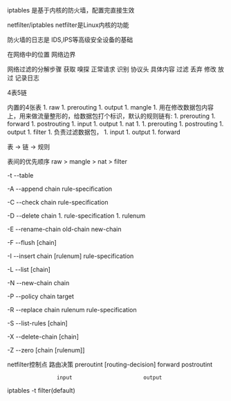 iptables 是基于内核的防火墙，配置完直接生效

netfilter/iptables
    netfilter是Linux内核的功能

防火墙的日志是 IDS,IPS等高级安全设备的基础

在网络中的位置
    网络边界

网络过滤的分解步骤
    获取
        嗅探
        正常请求
    识别
        协议头
        具体内容
    过滤
        丢弃
        修改
        放过
        记录日志

4表5链

内置的4张表
    1. raw
        1. prerouting
        1. output
    1. mangle
        1. 用在修改数据包内容上，用来做流量整形的，给数据包打个标识，默认的规则链有:
            1. prerouting
            1. forward
            1. postrouting
            1. input
            1. output
    1. nat
        1. 
            1. prerouting
            1. postrouting
            1. output
    1. filter
        1. 负责过滤数据包，
            1. input
            1. output
            1. forward

表 -> 链 -> 规则


表间的优先顺序
    raw > mangle > nat > filter



-t --table

-A --append chain rule-specification

-C --check chain rule-specification

-D --delete chain 
     1. rule-specification
     1. rulenum

-E --rename-chain old-chain new-chain

-F --flush [chain]

-I --insert chain [rulenum] rule-specification

-L --list [chain]

-N --new-chain chain

-P --policy chain target

-R --replace chain rulenum rule-specification

-S --list-rules [chain]

-X --delete-chain [chain]

-Z --zero [chain [rulenum]]


netfilter控制点
                    路由决策
    preroutint    [routing-decision]  forward     postroutint

                    input                       output





iptables -t filter(default)


